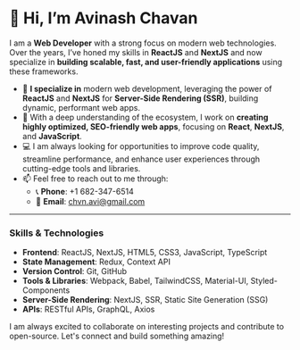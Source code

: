 # 👋 Hi, I’m Avinash Chavan

I am a **Web Developer** with a strong focus on modern web technologies. Over the years, I’ve honed my skills in **ReactJS** and **NextJS** and now specialize in **building scalable, fast, and user-friendly applications** using these frameworks.

- 👀 **I specialize in** modern web development, leveraging the power of **ReactJS** and **NextJS** for **Server-Side Rendering (SSR)**, building dynamic, performant web apps.
- 🌱 With a deep understanding of the ecosystem, I work on **creating highly optimized, SEO-friendly web apps**, focusing on **React**, **NextJS**, and **JavaScript**.
- 💻 I am always looking for opportunities to improve code quality, streamline performance, and enhance user experiences through cutting-edge tools and libraries.
- 📫 Feel free to reach out to me through:
  - 📞 **Phone**: +1 682-347-6514
  - 📧 **Email**: [chvn.avi@gmail.com](mailto:chvn.avi@gmail.com)
  
---

### Skills & Technologies
- **Frontend**: ReactJS, NextJS, HTML5, CSS3, JavaScript, TypeScript
- **State Management**: Redux, Context API
- **Version Control**: Git, GitHub
- **Tools & Libraries**: Webpack, Babel, TailwindCSS, Material-UI, Styled-Components
- **Server-Side Rendering**: NextJS, SSR, Static Site Generation (SSG)
- **APIs**: RESTful APIs, GraphQL, Axios

I am always excited to collaborate on interesting projects and contribute to open-source. Let's connect and build something amazing!

<!---
AvinashChavanN/AvinashChavanN is a ✨ special ✨ repository because its `README.md` (this file) appears on your GitHub profile.
You can click the Preview link to take a look at your changes.
--->

